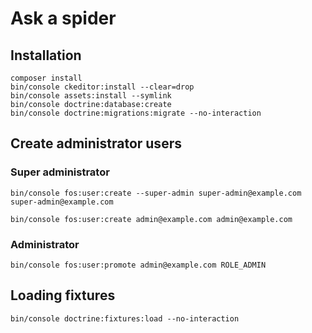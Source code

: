 # Ask a spider

## Installation

```
composer install
bin/console ckeditor:install --clear=drop
bin/console assets:install --symlink
bin/console doctrine:database:create
bin/console doctrine:migrations:migrate --no-interaction
```

## Create administrator users


### Super administrator

```
bin/console fos:user:create --super-admin super-admin@example.com super-admin@example.com
```

```
bin/console fos:user:create admin@example.com admin@example.com
```

### Administrator

```
bin/console fos:user:promote admin@example.com ROLE_ADMIN
```

## Loading fixtures

```
bin/console doctrine:fixtures:load --no-interaction
```
